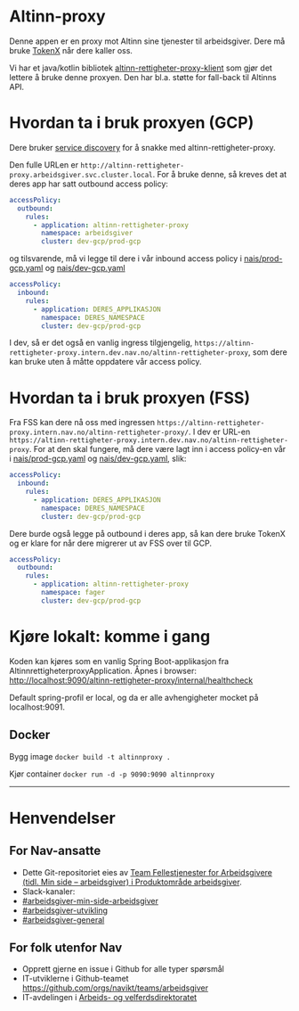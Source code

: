 Altinn-proxy
============

Denne appen er en proxy mot Altinn sine tjenester til arbeidsgiver.
Dere må bruke [TokenX](https://doc.nais.io/security/auth/tokenx/) når dere kaller oss.

Vi har et java/kotlin bibliotek [altinn-rettigheter-proxy-klient](https://github.com/navikt/altinn-rettigheter-proxy-klient) som gjør det lettere å bruke denne proxyen. Den har
bl.a. støtte for fall-back til Altinns API.

# Hvordan ta i bruk proxyen (GCP)
Dere bruker [service discovery](https://doc.nais.io/clusters/service-discovery/) for å snakke med altinn-rettigheter-proxy. 

Den fulle URLen er `http://altinn-rettigheter-proxy.arbeidsgiver.svc.cluster.local`. For å bruke denne, så kreves
det at deres app har satt outbound access policy:
```yaml
accessPolicy:
  outbound:
    rules:
      - application: altinn-rettigheter-proxy
        namespace: arbeidsgiver
        cluster: dev-gcp/prod-gcp
```
og tilsvarende, må vi legge til dere i vår inbound access policy i [nais/prod-gcp.yaml](https://github.com/navikt/altinn-rettigheter-proxy/blob/main/nais/prod-gcp.yaml) og [nais/dev-gcp.yaml](https://github.com/navikt/altinn-rettigheter-proxy/blob/main/nais/dev-gcp.yaml)
```yaml
accessPolicy:
  inbound:
    rules:
      - application: DERES_APPLIKASJON
        namespace: DERES_NAMESPACE
        cluster: dev-gcp/prod-gcp
```

I dev, så er det også en vanlig ingress tilgjengelig, `https://altinn-rettigheter-proxy.intern.dev.nav.no/altinn-rettigheter-proxy`, som dere kan bruke uten å måtte oppdatere vår access policy.

# Hvordan ta i bruk proxyen (FSS)
Fra FSS kan dere nå oss med ingressen `https://altinn-rettigheter-proxy.intern.nav.no/altinn-rettigheter-proxy/`. I dev er URL-en `https://altinn-rettigheter-proxy.intern.dev.nav.no/altinn-rettigheter-proxy`.
For at den skal fungere, må dere være lagt inn i access policy-en vår i [nais/prod-gcp.yaml](https://github.com/navikt/altinn-rettigheter-proxy/blob/main/nais/prod-gcp.yaml) og [nais/dev-gcp.yaml](https://github.com/navikt/altinn-rettigheter-proxy/blob/main/nais/dev-gcp.yaml), slik:
```yaml
accessPolicy:
  inbound:
    rules:
      - application: DERES_APPLIKASJON
        namespace: DERES_NAMESPACE
        cluster: dev-gcp/prod-gcp
```
Dere burde også legge på outbound i deres app, så kan dere bruke TokenX og er klare for når dere migrerer ut av FSS over til GCP.
```yaml
accessPolicy:
  outbound:
    rules:
      - application: altinn-rettigheter-proxy
        namespace: fager
        cluster: dev-gcp/prod-gcp
```

# Kjøre lokalt: komme i gang

Koden kan kjøres som en vanlig Spring Boot-applikasjon fra AltinnrettigheterproxyApplication.
 Åpnes i browser: [http://localhost:9090/altinn-rettigheter-proxy/internal/healthcheck](http://localhost:9090/altinn-rettigheter-proxy/internal/healthcheck)

 Default spring-profil er local, og da er alle avhengigheter mocket på localhost:9091. 

## Docker
Bygg image
`docker build -t altinnproxy .`

Kjør container
`docker run -d -p 9090:9090 altinnproxy`

---

# Henvendelser

## For Nav-ansatte
* Dette Git-repositoriet eies av [Team Fellestjenester for Arbeidsgivere (tidl. Min side – arbeidsgiver)  i Produktområde arbeidsgiver](https://navno.sharepoint.com/sites/intranett-prosjekter-og-utvikling/SitePages/Produktomr%C3%A5de-arbeidsgiver.aspx).
* Slack-kanaler:
 * [#arbeidsgiver-min-side-arbeidsgiver](https://nav-it.slack.com/archives/CCNAY9FGF)
 * [#arbeidsgiver-utvikling](https://nav-it.slack.com/archives/CD4MES6BB)
 * [#arbeidsgiver-general](https://nav-it.slack.com/archives/CCM649PDH)

## For folk utenfor Nav
* Opprett gjerne en issue i Github for alle typer spørsmål
* IT-utviklerne i Github-teamet https://github.com/orgs/navikt/teams/arbeidsgiver
* IT-avdelingen i [Arbeids- og velferdsdirektoratet](https://www.nav.no/no/NAV+og+samfunn/Kontakt+NAV/Relatert+informasjon/arbeids-og-velferdsdirektoratet-kontorinformasjon)

